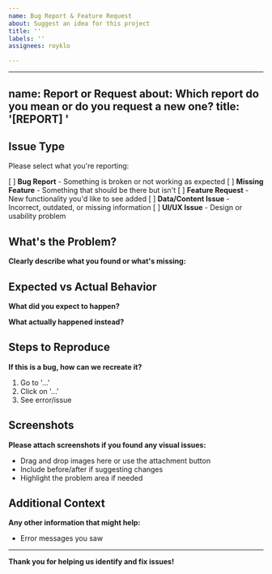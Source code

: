 ```yaml
---
name: Bug Report & Feature Request
about: Suggest an idea for this project
title: ''
labels: ''
assignees: royklo

---
```


---
name: Report or Request
about: Which report do you mean or do you request a new one?
title: '[REPORT] '
---

## Issue Type
Please select what you're reporting:

[ ] **Bug Report** - Something is broken or not working as expected
[ ] **Missing Feature** - Something that should be there but isn't
[ ] **Feature Request** - New functionality you'd like to see added
[ ] **Data/Content Issue** - Incorrect, outdated, or missing information
[ ] **UI/UX Issue** - Design or usability problem

## What's the Problem?
**Clearly describe what you found or what's missing:**


## Expected vs Actual Behavior
**What did you expect to happen?**


**What actually happened instead?**


## Steps to Reproduce
**If this is a bug, how can we recreate it?**
1. Go to '...'
2. Click on '...'
3. See error/issue

## Screenshots
**Please attach screenshots if you found any visual issues:**
- Drag and drop images here or use the attachment button
- Include before/after if suggesting changes
- Highlight the problem area if needed

## Additional Context
**Any other information that might help:**
- Error messages you saw
---

**Thank you for helping us identify and fix issues!**
